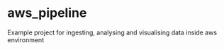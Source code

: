 # aws_pipeline
Example project for ingesting, analysing and visualising data inside aws environment

